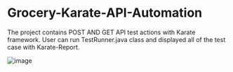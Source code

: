 # Grocery-Karate-API-Automation

The project contains POST AND GET API test actions with Karate framework.
User can run TestRunner.java class and displayed all of the test case with Karate-Report.

![image](https://user-images.githubusercontent.com/62480904/213939920-f56837cb-f3a3-42dc-bdf3-f55a92d35ae3.png)
